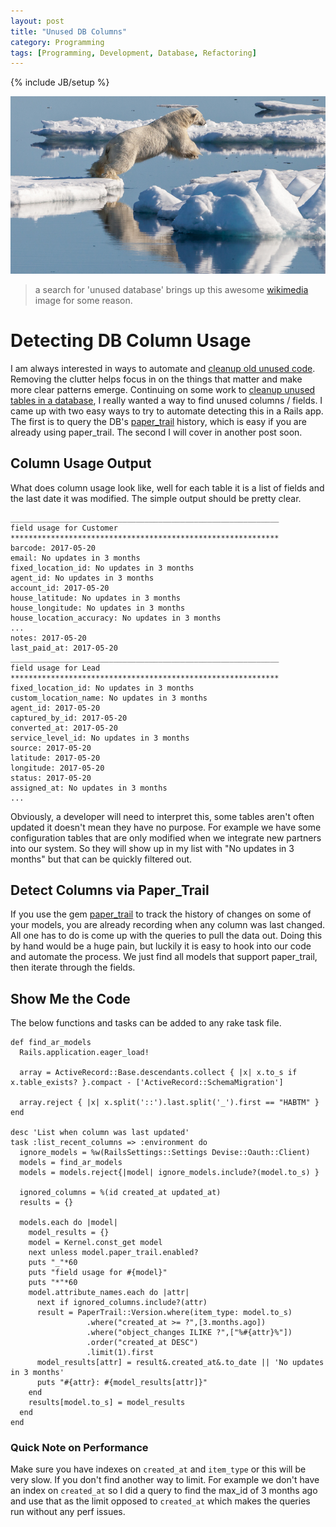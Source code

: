 ```yaml
---
layout: post
title: "Unused DB Columns"
category: Programming
tags: [Programming, Development, Database, Refactoring]
---
```

{% include JB/setup %}

![image detect](/assets/img/polar_bear_sm.jpg)
> a search for 'unused database' brings up this awesome [wikimedia](https://upload.wikimedia.org/wikipedia/commons/3/3c/Polar_bear_%28Ursus_maritimus%29_in_the_drift_ice_region_north_of_Svalbard.jpg) image for some reason.

# Detecting DB Column Usage

I am always interested in ways to automate and [cleanup old unused code](https://github.com/danmayer/coverband). Removing the clutter helps focus in on the things that matter and make more clear patterns emerge. Continuing on some work to [cleanup unused tables in a database](https://www.mayerdan.com/programming/2017/02/08/cleanup-your-db), I really wanted a way to find unused columns / fields. I came up with two easy ways to try to automate detecting this in a Rails app. The first is to query the DB's [paper_trail](https://github.com/airblade/paper_trail) history, which is easy if you are already using paper_trail. The second I will cover in another post soon.

## Column Usage Output

What does column usage look like, well for each table it is a list of fields and the last date it was modified. The simple output should be pretty clear.

```
____________________________________________________________
field usage for Customer
************************************************************
barcode: 2017-05-20
email: No updates in 3 months
fixed_location_id: No updates in 3 months
agent_id: No updates in 3 months
account_id: 2017-05-20
house_latitude: No updates in 3 months
house_longitude: No updates in 3 months
house_location_accuracy: No updates in 3 months
...
notes: 2017-05-20
last_paid_at: 2017-05-20
____________________________________________________________
field usage for Lead
************************************************************
fixed_location_id: No updates in 3 months
custom_location_name: No updates in 3 months
agent_id: 2017-05-20
captured_by_id: 2017-05-20
converted_at: 2017-05-20
service_level_id: No updates in 3 months
source: 2017-05-20
latitude: 2017-05-20
longitude: 2017-05-20
status: 2017-05-20
assigned_at: No updates in 3 months
...
```

Obviously, a developer will need to interpret this, some tables aren't often updated it doesn't mean they have no purpose. For example we have some configuration tables that are only modified when we integrate new partners into our system. So they will show up in my list with "No updates in 3 months" but that can be quickly filtered out.

## Detect Columns via Paper_Trail

If you use the gem [paper_trail](https://github.com/airblade/paper_trail) to track the history of changes on some of your models, you are already recording when any column was last changed. All one has to do is come up with the queries to pull the data out. Doing this by hand would be a huge pain, but luckily it is easy to hook into our code and automate the process. We just find all models that support paper_trail, then iterate through the fields.

## Show Me the Code

The below functions and tasks can be added to any rake task file.

```
def find_ar_models
  Rails.application.eager_load!

  array = ActiveRecord::Base.descendants.collect { |x| x.to_s if x.table_exists? }.compact - ['ActiveRecord::SchemaMigration']

  array.reject { |x| x.split('::').last.split('_').first == "HABTM" }
end

desc 'List when column was last updated'
task :list_recent_columns => :environment do
  ignore_models = %w(RailsSettings::Settings Devise::Oauth::Client)
  models = find_ar_models
  models = models.reject{|model| ignore_models.include?(model.to_s) }
  
  ignored_columns = %(id created_at updated_at)
  results = {}
  
  models.each do |model|
    model_results = {}
    model = Kernel.const_get model
    next unless model.paper_trail.enabled?
    puts "_"*60
    puts "field usage for #{model}"
    puts "*"*60
    model.attribute_names.each do |attr|
      next if ignored_columns.include?(attr)
      result = PaperTrail::Version.where(item_type: model.to_s)
                 .where("created_at >= ?",[3.months.ago])
                 .where("object_changes ILIKE ?",["%#{attr}%"])
                 .order("created_at DESC")
                 .limit(1).first
      model_results[attr] = result&.created_at&.to_date || 'No updates in 3 months'
      puts "#{attr}: #{model_results[attr]}"
    end
    results[model.to_s] = model_results
  end
end
```

### Quick Note on Performance

Make sure you have indexes on `created_at` and `item_type` or this will be very slow. If you don't find another way to limit. For example we don't have an index on `created_at` so I did a query to find the max_id of 3 months ago and use that as the limit opposed to `created_at` which makes the queries run without any perf issues.